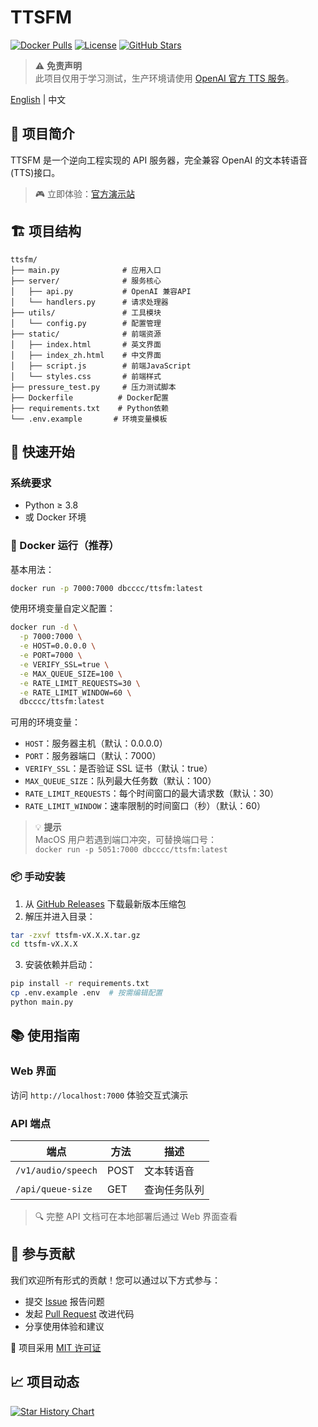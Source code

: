 # TTSFM

[![Docker Pulls](https://img.shields.io/docker/pulls/dbcccc/ttsfm?style=flat-square&logo=docker)](https://hub.docker.com/r/dbcccc/ttsfm)
[![License](https://img.shields.io/github/license/dbccccccc/ttsfm?style=flat-square)](LICENSE)
[![GitHub Stars](https://img.shields.io/github/stars/dbccccccc/ttsfm?style=social)](https://github.com/dbccccccc/ttsfm)

> ⚠️ **免责声明**  
> 此项目仅用于学习测试，生产环境请使用 [OpenAI 官方 TTS 服务](https://platform.openai.com/docs/guides/audio)。

[English](README.md) | 中文

## 🌟 项目简介

TTSFM 是一个逆向工程实现的 API 服务器，完全兼容 OpenAI 的文本转语音(TTS)接口。

> 🎮 立即体验：[官方演示站](https://ttsapi.site/) 


## 🏗️ 项目结构

```text
ttsfm/
├── main.py              # 应用入口
├── server/              # 服务核心
│   ├── api.py           # OpenAI 兼容API
│   └── handlers.py      # 请求处理器
├── utils/               # 工具模块
│   └── config.py        # 配置管理
├── static/              # 前端资源
│   ├── index.html       # 英文界面
│   ├── index_zh.html    # 中文界面
│   ├── script.js        # 前端JavaScript
│   └── styles.css       # 前端样式
├── pressure_test.py     # 压力测试脚本
├── Dockerfile          # Docker配置
├── requirements.txt    # Python依赖
└── .env.example       # 环境变量模板
```

## 🚀 快速开始

### 系统要求
- Python ≥ 3.8
- 或 Docker 环境

### 🐳 Docker 运行（推荐）

基本用法：
```bash
docker run -p 7000:7000 dbcccc/ttsfm:latest
```

使用环境变量自定义配置：
```bash
docker run -d \
  -p 7000:7000 \
  -e HOST=0.0.0.0 \
  -e PORT=7000 \
  -e VERIFY_SSL=true \
  -e MAX_QUEUE_SIZE=100 \
  -e RATE_LIMIT_REQUESTS=30 \
  -e RATE_LIMIT_WINDOW=60 \
  dbcccc/ttsfm:latest
```

可用的环境变量：
- `HOST`：服务器主机（默认：0.0.0.0）
- `PORT`：服务器端口（默认：7000）
- `VERIFY_SSL`：是否验证 SSL 证书（默认：true）
- `MAX_QUEUE_SIZE`：队列最大任务数（默认：100）
- `RATE_LIMIT_REQUESTS`：每个时间窗口的最大请求数（默认：30）
- `RATE_LIMIT_WINDOW`：速率限制的时间窗口（秒）（默认：60）

> 💡 **提示**  
> MacOS 用户若遇到端口冲突，可替换端口号：  
> `docker run -p 5051:7000 dbcccc/ttsfm:latest`

### 📦 手动安装

1. 从 [GitHub Releases](https://github.com/dbccccccc/ttsfm/releases) 下载最新版本压缩包
2. 解压并进入目录：
```bash
tar -zxvf ttsfm-vX.X.X.tar.gz
cd ttsfm-vX.X.X
```
3. 安装依赖并启动：
```bash
pip install -r requirements.txt
cp .env.example .env  # 按需编辑配置
python main.py
```

## 📚 使用指南

### Web 界面
访问 `http://localhost:7000` 体验交互式演示

### API 端点
| 端点 | 方法 | 描述 |
|------|------|-------------|
| `/v1/audio/speech` | POST | 文本转语音 |
| `/api/queue-size` | GET | 查询任务队列 |

> 🔍 完整 API 文档可在本地部署后通过 Web 界面查看

## 🤝 参与贡献

我们欢迎所有形式的贡献！您可以通过以下方式参与：

- 提交 [Issue](https://github.com/dbccccccc/ttsfm/issues) 报告问题
- 发起 [Pull Request](https://github.com/dbccccccc/ttsfm/pulls) 改进代码
- 分享使用体验和建议

📜 项目采用 [MIT 许可证](LICENSE)

## 📈 项目动态

[![Star History Chart](https://api.star-history.com/svg?repos=dbccccccc/ttsfm&type=Date)](https://star-history.com/#dbccccccc/ttsfm&Date)